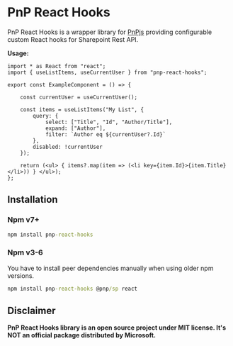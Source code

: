 # PnP React Hooks

PnP React Hooks is a wrapper library for [PnPjs](https://pnp.github.io/pnpjs/) providing configurable custom React hooks for Sharepoint Rest API.

**Usage:**

```tsx
import * as React from "react";
import { useListItems, useCurrentUser } from "pnp-react-hooks";

export const ExampleComponent = () => {

	const currentUser = useCurrentUser();

	const items = useListItems("My List", {
		query: {
			select: ["Title", "Id", "Author/Title"],
			expand: ["Author"],
			filter: `Author eq ${currentUser?.Id}`
		},
		disabled: !currentUser
	});

	return (<ul> { items?.map(item => (<li key={item.Id}>{item.Title}</li>)) } </ul>);
};
```

## Installation

### Npm  v7+

```cmd
npm install pnp-react-hooks
```

### Npm v3-6

You have to install peer dependencies manually when using older npm versions.

```cmd
npm install pnp-react-hooks @pnp/sp react
```

## Disclaimer

**PnP React Hooks library is an open source project under MIT license. It's NOT an official package distributed by Microsoft.**